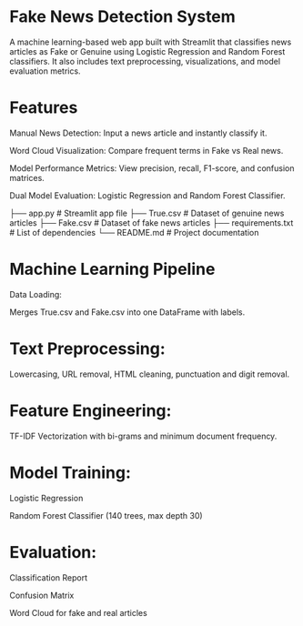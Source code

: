 # Fake News Detection System
A machine learning-based web app built with Streamlit that classifies news articles as Fake or Genuine using Logistic Regression and Random Forest classifiers. It also includes text preprocessing, visualizations, and model evaluation metrics.

# Features
Manual News Detection: Input a news article and instantly classify it.

Word Cloud Visualization: Compare frequent terms in Fake vs Real news.

Model Performance Metrics: View precision, recall, F1-score, and confusion matrices.

Dual Model Evaluation: Logistic Regression and Random Forest Classifier.


├── app.py                # Streamlit app file
├── True.csv              # Dataset of genuine news articles
├── Fake.csv              # Dataset of fake news articles
├── requirements.txt      # List of dependencies
└── README.md             # Project documentation


# Machine Learning Pipeline
Data Loading:

Merges True.csv and Fake.csv into one DataFrame with labels.

# Text Preprocessing:

Lowercasing, URL removal, HTML cleaning, punctuation and digit removal.

# Feature Engineering:

TF-IDF Vectorization with bi-grams and minimum document frequency.

# Model Training:

Logistic Regression

Random Forest Classifier (140 trees, max depth 30)

# Evaluation:

Classification Report

Confusion Matrix

Word Cloud for fake and real articles
